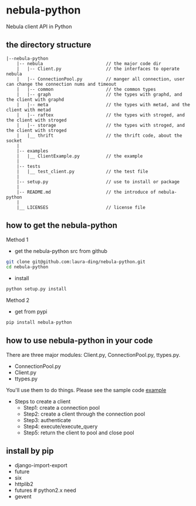 # nebula-python

Nebula client API in Python

## the directory structure

```text
|--nebula-python
    |-- nebula                        // the major code dir
    |   |-- Client.py                 // the interfaces to operate nebula 
    |   |-- ConnectionPool.py         // manger all connection, user can change the connection nums and timeout
    |   |-- common                    // the common types
    |   |-- graph                     // the types with graphd, and the client with graphd
    |   |-- meta                      // the types with metad, and the client with metad
    |   |-- raftex                    // the types with stroged, and the client with stroged
    |   |-- storage                   // the types with stroged, and the client with stroged
    |   |__ thrift                    // the thrift code, about the socket
    |   
    |-- examples               
    |   |__ ClientExample.py          // the example
    |
    |-- tests
    |   |__ test_client.py            // the test file
    |
    |-- setup.py                      // use to install or package
    |
    |-- README.md                     // the introduce of nebula-python 
    |
    |__ LICENSES                      // license file
```

## how to get the nebula-python

Method 1
- get the nebula-python src from github

```bash
git clone git@github.com:laura-ding/nebula-python.git
cd nebula-python
```
- install

```python
python setup.py install
```

Method 2 
- get from pypi

```python
pip install nebula-python
```

## how to use nebula-python in your code
There are three major modules: Client.py, ConnectionPool.py, ttypes.py.

- ConnectionPool.py
- Client.py
- ttypes.py

You'll use them to do things. Please see the sample code [example](https://github.com/vesoft-inc/nebula-python/tree/master/examples/ClientExample.py)

- Steps to create a client
    - Step1: create a connection pool
    - Step2: create a client through the connection pool
    - Step3: authenticate
    - Step4: execute/execute_query
    - Step5: return the client to pool and close pool

## install by pip
- django-import-export
- future
- six
- httplib2
- futures   # python2.x need
- gevent
